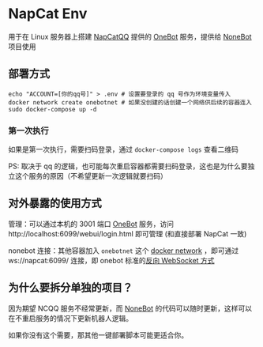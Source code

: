 # NapCat Env

用于在 Linux 服务器上搭建 [NapCatQQ] 提供的 [OneBot] 服务，提供给 [NoneBot] 项目使用

## 部署方式

```
echo "ACCOUNT=[你的qq号]" > .env # 设置要登录的 qq 号作为环境变量传入
docker network create onebotnet # 如果没创建的话创建一个网络供后续的容器连入
sudo docker-compose up -d
```

### 第一次执行

如果是第一次执行，需要扫码登录，通过 `docker-compose logs` 查看二维码

PS: 取决于 qq 的逻辑，也可能每次重启容器都需要扫码登录，这也是为什么要独立这个服务的原因（不希望更新一次逻辑就要扫码）


## 对外暴露的使用方式

管理：可以通过本机的 3001 端口 [OneBot] 服务，访问 http://localhost:6099/webui/login.html 即可管理 (和直接部署 NapCat 一致)

nonebot 连接：其他容器加入 `onebotnet` 这个 [docker network](https://docs.docker.com/network/) ，即可通过 ws://napcat:6099/ 连接，即 onebot 标准的[反向 WebSocket 方式](https://12.onebot.dev/connect/communication/websocket-reverse/)

## 为什么要拆分单独的项目？

因为期望 NCQQ 服务不经常更新，而 [NoneBot] 的代码可以随时更新，这样可以在不重启服务的情况下更新机器人逻辑。

如果你没有这个需要，那其他一键部署脚本可能更适合你。

[NoneBot]: https://nonebot.dev/
[OneBot]: https://onebot.dev/
[NapCatQQ]: https://github.com/NapNeko/NapCatQQ
